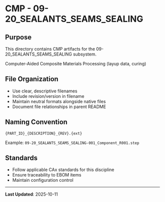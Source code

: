 # CMP - 09-20_SEALANTS_SEAMS_SEALING

## Purpose

This directory contains CMP artifacts for the 09-20_SEALANTS_SEAMS_SEALING subsystem.

Computer-Aided Composite Materials Processing (layup data, curing)

## File Organization

- Use clear, descriptive filenames
- Include revision/version in filename
- Maintain neutral formats alongside native files
- Document file relationships in parent README

## Naming Convention

```
{PART_ID}_{DESCRIPTION}_{REV}.{ext}
```

Example: `09-20_SEALANTS_SEAMS_SEALING-001_Component_R001.step`

## Standards

- Follow applicable CAx standards for this discipline
- Ensure traceability to EBOM items
- Maintain configuration control

---

**Last Updated**: 2025-10-11
